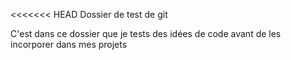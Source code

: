<<<<<<< HEAD
Dossier de test de git

C'est dans ce dossier que je tests des idées de code avant de les incorporer dans mes projets
